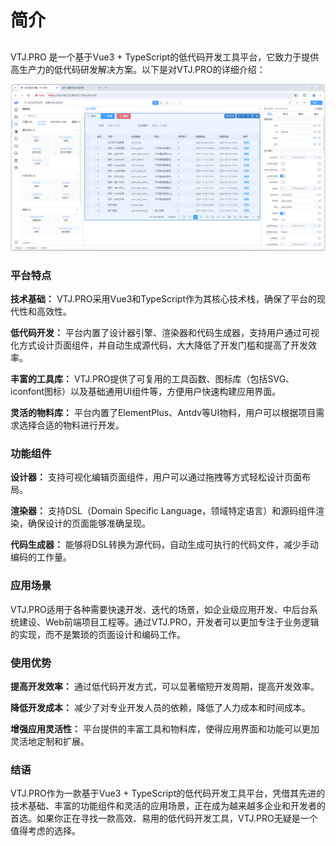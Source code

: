 # 简介

##

VTJ.PRO 是一个基于Vue3 + TypeScript的低代码开发工具平台，它致力于提供高生产力的低代码研发解决方案。以下是对VTJ.PRO的详细介绍：

![p1](../assets/p1.png)

### 平台特点

**技术基础：** VTJ.PRO采用Vue3和TypeScript作为其核心技术栈，确保了平台的现代性和高效性。

**低代码开发：** 平台内置了设计器引擎、渲染器和代码生成器，支持用户通过可视化方式设计页面组件，并自动生成源代码，大大降低了开发门槛和提高了开发效率。

**丰富的工具库：** VTJ.PRO提供了可复用的工具函数、图标库（包括SVG、iconfont图标）以及基础通用UI组件等，方便用户快速构建应用界面。

**灵活的物料库：** 平台内置了ElementPlus、Antdv等UI物料，用户可以根据项目需求选择合适的物料进行开发。

### 功能组件

**设计器：** 支持可视化编辑页面组件，用户可以通过拖拽等方式轻松设计页面布局。

**渲染器：** 支持DSL（Domain Specific Language，领域特定语言）和源码组件渲染，确保设计的页面能够准确呈现。

**代码生成器：** 能够将DSL转换为源代码，自动生成可执行的代码文件，减少手动编码的工作量。

### 应用场景

VTJ.PRO适用于各种需要快速开发、迭代的场景，如企业级应用开发、中后台系统建设、Web前端项目工程等。通过VTJ.PRO，开发者可以更加专注于业务逻辑的实现，而不是繁琐的页面设计和编码工作。

### 使用优势

**提高开发效率：** 通过低代码开发方式，可以显著缩短开发周期，提高开发效率。

**降低开发成本：** 减少了对专业开发人员的依赖，降低了人力成本和时间成本。

**增强应用灵活性：** 平台提供的丰富工具和物料库，使得应用界面和功能可以更加灵活地定制和扩展。

### 结语

VTJ.PRO作为一款基于Vue3 + TypeScript的低代码开发工具平台，凭借其先进的技术基础、丰富的功能组件和灵活的应用场景，正在成为越来越多企业和开发者的首选。如果你正在寻找一款高效、易用的低代码开发工具，VTJ.PRO无疑是一个值得考虑的选择。
